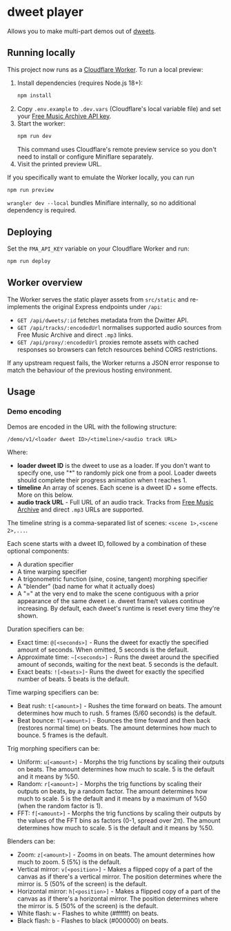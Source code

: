 # dweet player

Allows you to make multi-part demos out of [dweets](https://www.dwitter.net).

## Running locally

This project now runs as a [Cloudflare Worker](https://developers.cloudflare.com/workers/). To run a local preview:

1. Install dependencies (requires Node.js 18+):
   ```bash
   npm install
   ```
2. Copy `.env.example` to `.dev.vars` (Cloudflare's local variable file) and set your [Free Music Archive API key](https://freemusicarchive.org/api).
3. Start the worker:
   ```bash
   npm run dev
   ```
   This command uses Cloudflare's remote preview service so you don't need to
   install or configure Miniflare separately.
4. Visit the printed preview URL.

If you specifically want to emulate the Worker locally, you can run

```bash
npm run preview
```

`wrangler dev --local` bundles Miniflare internally, so no additional
dependency is required.

## Deploying

Set the `FMA_API_KEY` variable on your Cloudflare Worker and run:

```bash
npm run deploy
```

## Worker overview

The Worker serves the static player assets from `src/static` and re-implements
the original Express endpoints under `/api`:

- `GET /api/dweets/:id` fetches metadata from the Dwitter API.
- `GET /api/tracks/:encodedUrl` normalises supported audio sources from Free
  Music Archive and direct `.mp3` links.
- `GET /api/proxy/:encodedUrl` proxies remote assets with cached responses so
  browsers can fetch resources behind CORS restrictions.

If any upstream request fails, the Worker returns a JSON error response to
match the behaviour of the previous hosting environment.

## Usage

### Demo encoding

Demos are encoded in the URL with the following structure:

`/demo/v1/<loader dweet ID>/<timeline>/<audio track URL>`

Where:

- **loader dweet ID** is the dweet to use as a loader. If you don't want to specify one, use "*" to randomly pick one from a pool. Loader dweets should complete their progress animation when t reaches 1.
- **timeline** An array of scenes. Each scene is a dweet ID + some effects. More on this below.
- **audio track URL** - Full URL of an audio track. Tracks from [Free Music Archive](http://freemusicarchive.org/) and direct `.mp3` URLs are supported.

The timeline string is a comma-separated list of scenes: `<scene 1>,<scene 2>,...`.

Each scene starts with a dweet ID, followed by a combination of these optional components:
- A duration specifier
- A time warping specifier
- A trigonometric function (sine, cosine, tangent) morphing specifier
- A "blender" (bad name for what it actually does)
- A "=" at the very end to make the scene contiguous with a prior appearance of the same dweet i.e. dweet frame/t values continue increasing. By default, each dweet's runtime is reset every time they're shown.

Duration specifiers can be:
- Exact time: `@[<seconds>]` - Runs the dweet for exactly the specified amount of seconds. When omitted, 5 seconds is the default.
- Approximate time: `~[<seconds>]` - Runs the dweet around the specified amount of seconds, waiting for the next beat. 5 seconds is the default.
- Exact beats: `![<beats>]`- Runs the dweet for exactly the specified number of beats. 5 beats is the default.

Time warping specifiers can be:
- Beat rush: `t[<amount>]` - Rushes the time forward on beats. The amount determines how much to rush. 5 frames (5/60 seconds) is the default.
- Beat bounce: `T[<amount>]` - Bounces the time foward and then back (restores normal time) on beats. The amount determines how much to bounce. 5 frames is the default.

Trig morphing specifiers can be:
- Uniform: `u[<amount>]` - Morphs the trig functions by scaling their outputs on beats. The amount determines how much to scale. 5 is the default and it means by %50.
- Random: `r[<amount>]` - Morphs the trig functions by scaling their outputs on beats, by a random factor. The amount determines how much to scale. 5 is the default and it means by a maximum of %50 (when the random factor is 1).
- FFT: `f[<amount>]` - Morphs the trig functions by scaling their outputs by the values of the FFT bins as factors (0-1, spread over 2π). The amount determines how much to scale. 5 is the default and it means by %50.

Blenders can be:
- Zoom: `z[<amount>]` - Zooms in on beats. The amount determines how much to zoom. 5 (5%) is the default.
- Vertical mirror: `v[<position>]` - Makes a flipped copy of a part of the canvas as if there's a vertical mirror. The position determines where the mirror is. 5 (50% of the screen) is the default.
- Horizontal mirror: `h[<position>]` - Makes a flipped copy of a part of the canvas as if there's a horizontal mirror. The position determines where the mirror is. 5 (50% of the screen) is the default.
- White flash: `w` - Flashes to white (#ffffff) on beats.
- Black flash: `b` - Flashes to black (#000000) on beats.
